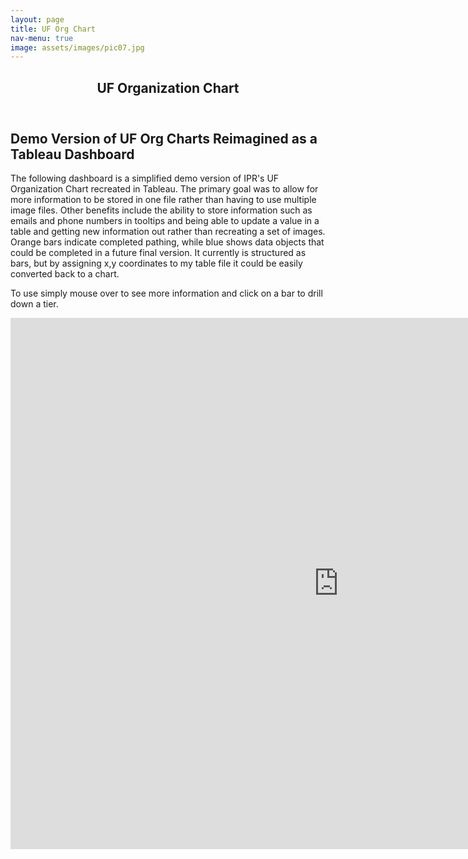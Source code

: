 ```yaml
---
layout: page
title: UF Org Chart
nav-menu: true
image: assets/images/pic07.jpg
---
```


<!-- Main -->
<div id="main" class="alt">

<!-- One -->
<section id="two">
	<div class="inner">
		<header class="major">
			<h1>UF Organization Chart</h1>
		</header>

<!-- Content -->
<h2 id="content">Demo Version of UF Org Charts Reimagined as a Tableau Dashboard</h2>
<p>The following dashboard is a simplified demo version of IPR's UF Organization Chart recreated in Tableau. The primary goal was to allow for more information to be stored in one file rather than having to use multiple image files. Other benefits include the ability to store information such as emails and phone numbers in tooltips and being able to update a value in a table and getting new information out rather than recreating a set of images. Orange bars indicate completed pathing, while blue shows data objects that could be completed in a future final version. It currently is structured as bars, but by assigning x,y coordinates to my table file it could be easily converted back to a chart. </p>
<p>To use simply mouse over to see more information and click on a bar to drill down a tier.</p>
<iframe seamless frameborder="0" src="https://public.tableau.com/views/UFOrganizationChart/Dashboard1?:embed=yes&:display_count=yes&:showVizHome=no" width = '1050' height = '850' scrolling='yes' ></iframe>
	
</div>